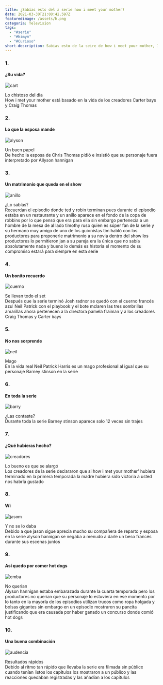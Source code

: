 ```yaml
---
title: ¿Sabías esto del a serie how i meet your mother?
date: 2021-03-30T21:00:42.597Z
featuredimage: /assets/h.png
categoria: Television
tags:
  - "#serie"
  - "#himym"
  - "#Curioso"
short-description: Sabias esto de la seire de how i meet your mother, 10 datos que no sabias
---
```

### 1.

#### ¿Su vida?

![cart](/assets/cart.jpg "cart")



Lo chistoso del dia  <br/>
How i met your mother está basado en la vida de los creadores Carter bays  y Craig Thomas 

### 2.

#### Lo que la esposa mande 

![alyson](/assets/alyson.jpg "ayson")

Un buen papel  <br/>
De hecho la esposa de Chris Thomas pidió e insistió que su personaje fuera interpretado por Allyson hannigan

### 3.

#### Un matrimonio que queda en el show 

![anillo](/assets/anillo.jpg "anillo")

¿Lo sabías? <br/>
Recuerdan el episodio donde ted y robin terminan pues durante el episodio estaba en un restaurante y un anillo aparece en el fondo de la copa de robbins por lo que pensó que era para ella sin embargo pertenecía a un hombre de la mesa de al lado timothy ruso quien es súper fan de la serie y su hermano muy amigo de uno de los guionistas tim habló con los productores para proponerle matrimonio a su novia dentro del show los productores lo permitieron jan a su pareja era la única que no sabía absolutamente nada y bueno lo demás es historia el momento de su compromiso estará para siempre en esta serie

### 4.

#### Un bonito recuerdo 

![cuerno](/assets/cuerno.jpg "cuerno")

Se llevan todo el set  <br/>
Después que la serie terminó Josh radnor se quedó con el cuerno francés azul Neil Patrick con el playbook y el bote mclaren las tres sombrillas amarillas ahora pertenecen a la directora pamela fraiman y a los creadores Craig Thomas y Carter bays

### 5.

#### No nos sorprende 

![neil](/assets/neil.jpg "neil")

Mago <br/>
En la vida real Neil Patrick Harris es un mago profesional al igual que su personaje Barney stinson en la serie

### 6.

#### En toda la serie 

![barry](/assets/barney.jpg "barry")

¿Las contaste? <br/>
Durante toda la serie Barney stinson aparece solo 12 veces sin trajes

### 7.

#### ¿Qué hubieras hecho?

![creadores](/assets/cart.jpg "credores")

Lo bueno es que se alargó <br/>
Los creadores de la serie declararon que si how i  met your mother' hubiera terminado en la primera temporada la madre hubiera sido victoria a usted nos habría gustado



### 8.

#### Wi

![jasom](/assets/jason.jpg "jason")

Y no se lo daba  <br/>
Debido a que jason sigue aprecia  mucho su compañera de reparto y esposa en la serie alyson hannigan se negaba a menudo a darle un beso francés durante sus escenas juntos



### 9.

#### Así quedo por comer hot dogs 

![emba](/assets/emba.jpg "emba")

No querian  <br/>
Alyson hannigan estaba embarazada durante la cuarta temporada pero los productores no querían que su personaje lo estuviera en ese momento por lo tanto en la mayoría de los episodios utilizan trucos como ropa holgada y bolsas gigantes sin embargo en un episodio mostraron su pancita justificando que era causada por haber ganado un concurso donde comió hot dogs

### 10.

#### Una buena combinación 

![audencia](/assets/aud.jpg "audencia ")

Resultados rápidos  <br/>
Debido al ritmo tan rápido que llevaba la serie era filmada sin público cuando tenían listos los capítulos los mostraron a un público y las reacciones quedaban registradas y las añadían a los capítulos